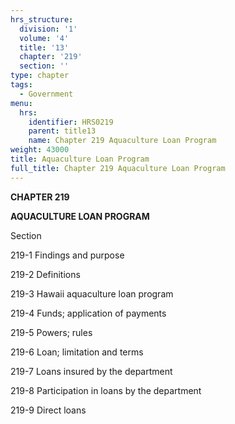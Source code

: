 ```yaml
---
hrs_structure:
  division: '1'
  volume: '4'
  title: '13'
  chapter: '219'
  section: ''
type: chapter
tags:
  - Government
menu:
  hrs:
    identifier: HRS0219
    parent: title13
    name: Chapter 219 Aquaculture Loan Program
weight: 43000
title: Aquaculture Loan Program
full_title: Chapter 219 Aquaculture Loan Program
---
```

**CHAPTER 219**

**AQUACULTURE LOAN PROGRAM**

Section

219-1 Findings and purpose

219-2 Definitions

219-3 Hawaii aquaculture loan program

219-4 Funds; application of payments

219-5 Powers; rules

219-6 Loan; limitation and terms

219-7 Loans insured by the department

219-8 Participation in loans by the department

219-9 Direct loans